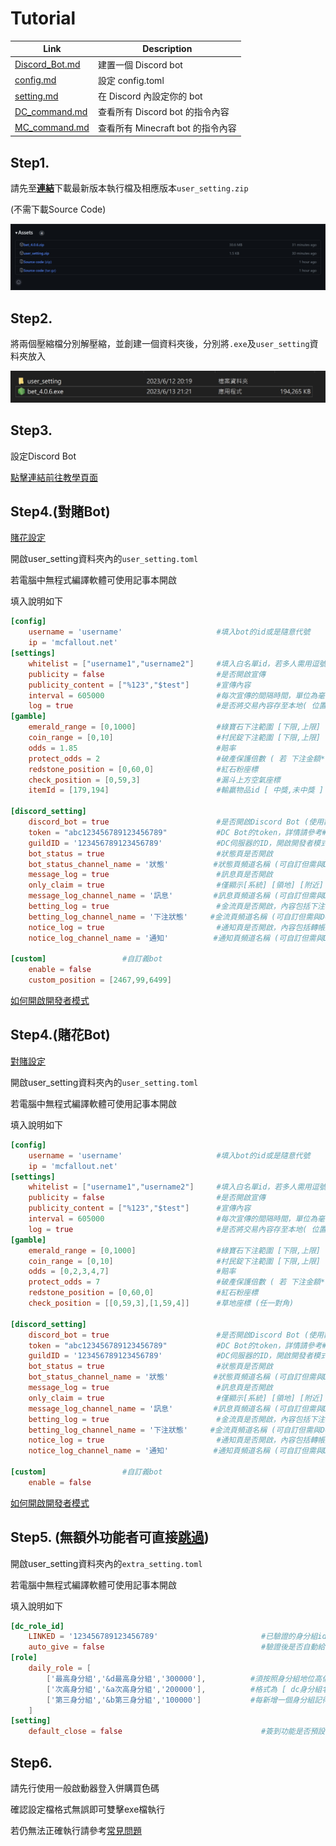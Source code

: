 # Tutorial

| Link | Description |
|---|---|
| [Discord_Bot.md](Discord_Bot.md) | 建置一個 Discord bot |
| [config.md](config.md) | 設定 config.toml |
| [setting.md](setting.md) | 在 Discord 內設定你的 bot |
| [DC_command.md](DC_command.md) | 查看所有 Discord bot 的指令內容 |
| [MC_command.md](MC_command.md) | 查看所有 Minecraft bot 的指令內容 |

## Step1.
請先至[**連結**](https://github.com/ddddo86/mcfallout_ddddoBOT_client/releases)下載最新版本執行檔及相應版本`user_setting.zip`

(不需下載Source Code)

![image](https://github.com/ddddo86/mcfallout_ddddoBOT_client/blob/main/docs/pic/Release_Download.jpg)

## Step2.
將兩個壓縮檔分別解壓縮，並創建一個資料夾後，分別將`.exe`及`user_setting`資料夾放入

![image](https://github.com/ddddo86/mcfallout_ddddoBOT_client/blob/main/docs/pic/folder.jpg)

## Step3.
設定Discord Bot

[點擊連結前往教學頁面](Tutorial_Discord_Bot.md)

## Step4.(對賭Bot)
[賭花設定](Tutorial_Setting.md#step4賭花bot)

開啟user_setting資料夾內的`user_setting.toml`

若電腦中無程式編譯軟體可使用記事本開啟

填入說明如下

```toml
[config]
    username = 'username'                     #填入bot的id或是隨意代號
    ip = 'mcfallout.net'
[settings]
    whitelist = ["username1","username2"]     #填入白名單id，若多人需用逗號分隔
    publicity = false                         #是否開啟宣傳
    publicity_content = ["%123","$test"]      #宣傳內容
    interval = 605000                         #每次宣傳的間隔時間，單位為毫秒
    log = true                                #是否將交易內容存至本地( 位置: bot資料夾/logs/日期.txt )
[gamble]
    emerald_range = [0,1000]                  #綠寶石下注範圍 [下限,上限]
    coin_range = [0,10]                       #村民錠下注範圍 [下限,上限]
    odds = 1.85                               #賠率
    protect_odds = 2                          #破產保護倍數 ( 若 下注金額*破產保護倍數 > 餘額 => 退款 )
    redstone_position = [0,60,0]              #紅石粉座標
    check_position = [0,59,3]                 #漏斗上方空氣座標
    itemId = [179,194]                        #輸贏物品id [ 中獎,未中獎 ] (預設為黑白羊毛)

[discord_setting]
    discord_bot = true                        #是否開啟Discord Bot (使用額外功能務必開啟)
    token = "abc123456789123456789"           #DC Bot的token，詳情請參考#Discord bot Setting   注意! 請勿將此token透漏給不信任的人，否則你的discord bot將有被盜用的風險
    guildID = '123456789123456789'            #DC伺服器的ID，開啟開發者模式後對DC頭像按右鍵即可取得伺服器ID
    bot_status = true                         #狀態頁是否開啟
    bot_status_channel_name = '狀態'          #狀態頁頻道名稱 (可自訂但需與DC群內頻道相符)
    message_log = true                        #訊息頁是否開啟
    only_claim = true                         #僅顯示[系統] [領地] [附近] 訊息
    message_log_channel_name = '訊息'         #訊息頁頻道名稱 (可自訂但需與DC群內頻道相符)
    betting_log = true                        #金流頁是否開啟，內容包括下注輸贏、簽到、領錢
    betting_log_channel_name = '下注狀態'     #金流頁頻道名稱 (可自訂但需與DC群內頻道相符)
    notice_log = true                         #通知頁是否開啟，內容包括轉帳錯誤訊息及DC綁定訊息
    notice_log_channel_name = '通知'          #通知頁頻道名稱 (可自訂但需與DC群內頻道相符)

[custom]                 #自訂義bot
    enable = false
    custom_position = [2467,99,6499]
```

[如何開啟開發者模式](Tutorial_Discord_Bot.md#step4-開啟開發者模式)

## Step4.(賭花Bot)
[對賭設定](Tutorial_Setting.md#step4對賭bot)

開啟user_setting資料夾內的`user_setting.toml`

若電腦中無程式編譯軟體可使用記事本開啟

填入說明如下

```toml
[config]
    username = 'username'                     #填入bot的id或是隨意代號
    ip = 'mcfallout.net'
[settings]
    whitelist = ["username1","username2"]     #填入白名單id，若多人需用逗號分隔
    publicity = false                         #是否開啟宣傳
    publicity_content = ["%123","$test"]      #宣傳內容
    interval = 605000                         #每次宣傳的間隔時間，單位為毫秒
    log = true                                #是否將交易內容存至本地( 位置: bot資料夾/logs/日期.txt )
[gamble]
    emerald_range = [0,1000]                  #綠寶石下注範圍 [下限,上限]
    coin_range = [0,10]                       #村民錠下注範圍 [下限,上限]
    odds = [0,2,3,4,7]                        #賠率
    protect_odds = 7                          #破產保護倍數 ( 若 下注金額*破產保護倍數 > 餘額 => 退款 )
    redstone_position = [0,60,0]              #紅石粉座標
    check_position = [[0,59,3],[1,59,4]]      #草地座標 (任一對角)

[discord_setting]
    discord_bot = true                        #是否開啟Discord Bot (使用額外功能務必開啟)
    token = "abc123456789123456789"           #DC Bot的token，詳情請參考#Discord bot Setting   注意! 請勿將此token透漏給不信任的人，否則你的discord bot將有被盜用的風險
    guildID = '123456789123456789'            #DC伺服器的ID，開啟開發者模式後對DC頭像按右鍵即可取得伺服器ID
    bot_status = true                         #狀態頁是否開啟
    bot_status_channel_name = '狀態'          #狀態頁頻道名稱 (可自訂但需與DC群內頻道相符)
    message_log = true                        #訊息頁是否開啟
    only_claim = true                         #僅顯示[系統] [領地] [附近] 訊息
    message_log_channel_name = '訊息'         #訊息頁頻道名稱 (可自訂但需與DC群內頻道相符)
    betting_log = true                        #金流頁是否開啟，內容包括下注輸贏、簽到、領錢
    betting_log_channel_name = '下注狀態'     #金流頁頻道名稱 (可自訂但需與DC群內頻道相符)
    notice_log = true                         #通知頁是否開啟，內容包括轉帳錯誤訊息及DC綁定訊息
    notice_log_channel_name = '通知'          #通知頁頻道名稱 (可自訂但需與DC群內頻道相符)

[custom]                 #自訂義bot
    enable = false
```

[如何開啟開發者模式](Tutorial_Discord_Bot.md#step4-開啟開發者模式)

## Step5. (無額外功能者可直接[跳過](#Step6))

開啟user_setting資料夾內的`extra_setting.toml`

若電腦中無程式編譯軟體可使用記事本開啟

填入說明如下

```toml
[dc_role_id]
    LINKED = '123456789123456789'                       #已驗證的身分組id
    auto_give = false                                   #驗證後是否自動給予身分組
[role]
    daily_role = [       
        ['最高身分組','&d最高身分組','300000'],          #須按照身分組地位高低，由高到低排列
        ['次高身分組','&a次高身分組','200000'],          #格式為 [ dc身分組名稱 , minecraft顯示名字(可自行更換色碼) , 每日簽到金額 ]  (dc身分組名稱需完全相符，包含表情符號)
        ['第三身分組','&b第三身分組','100000']           #每新增一個身分組記得要加一個逗號
    ]
[setting]
    default_close = false                               #簽到功能是否預設為關閉 ( false = 24小時開啟 ，true則是需要輸入指令開啟 )
```

## Step6.

請先行使用一般啟動器登入併購買色碼

確認設定檔格式無誤即可雙擊exe檔執行

若仍無法正確執行請參考[常見問題](常見問題Support.md)
